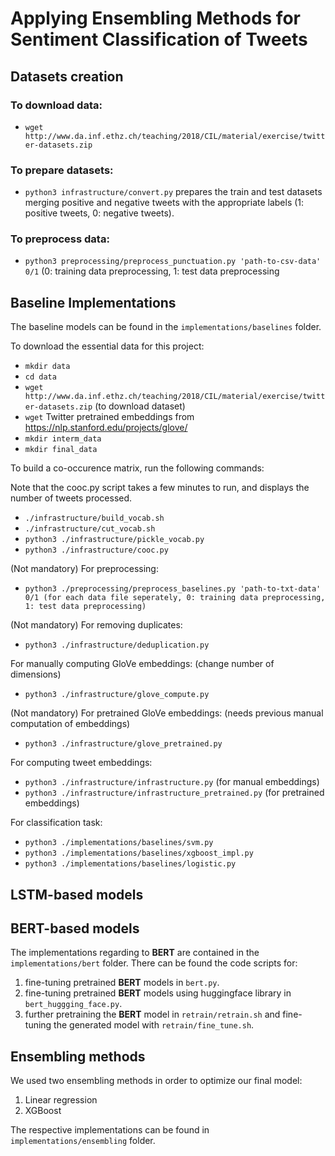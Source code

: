# Applying Ensembling Methods for Sentiment Classification of Tweets

## Datasets creation

### To download data:
- `wget http://www.da.inf.ethz.ch/teaching/2018/CIL/material/exercise/twitter-datasets.zip`

### To prepare datasets:

- `python3 infrastructure/convert.py` prepares the train and test datasets merging positive and negative tweets with the appropriate labels (1: positive tweets, 0: negative tweets).

### To preprocess data:

- `python3 preprocessing/preprocess_punctuation.py 'path-to-csv-data' 0/1` (0: training data preprocessing, 1: test data preprocessing


## Baseline Implementations

The baseline models can be found in the `implementations/baselines` folder.

To download the essential data for this project:
- `mkdir data`
- `cd data`
- `wget http://www.da.inf.ethz.ch/teaching/2018/CIL/material/exercise/twitter-datasets.zip` (to download dataset)
- `wget` Twitter pretrained embeddings from https://nlp.stanford.edu/projects/glove/
- `mkdir interm_data`
- `mkdir final_data`

To build a co-occurence matrix, run the following commands:

Note that the cooc.py script takes a few minutes to run, and displays the number of tweets processed.

- `./infrastructure/build_vocab.sh`
- `./infrastructure/cut_vocab.sh`
- `python3 ./infrastructure/pickle_vocab.py`
- `python3 ./infrastructure/cooc.py`

(Not mandatory) For preprocessing:

- `python3 ./preprocessing/preprocess_baselines.py 'path-to-txt-data' 0/1 (for each data file seperately, 0: training data preprocessing, 1: test data preprocessing)`

(Not mandatory) For removing duplicates:

- `python3 ./infrastructure/deduplication.py`

For manually computing GloVe embeddings: (change number of dimensions)

- `python3 ./infrastructure/glove_compute.py`

(Not mandatory) For pretrained GloVe embeddings: (needs previous manual computation of embeddings)

- `python3 ./infrastructure/glove_pretrained.py`

For computing tweet embeddings:

- `python3 ./infrastructure/infrastructure.py` (for manual embeddings)
- `python3 ./infrastructure/infrastructure_pretrained.py` (for pretrained embeddings)

For classification task:

- `python3 ./implementations/baselines/svm.py`
- `python3 ./implementations/baselines/xgboost_impl.py`
- `python3 ./implementations/baselines/logistic.py`

## LSTM-based models

## BERT-based models

The implementations regarding to **BERT** are contained in the `implementations/bert` folder. There can be found the code scripts for:

1. fine-tuning pretrained **BERT** models in `bert.py`.
1. fine-tuning pretrained **BERT** models using huggingface library in `bert_huggging_face.py`.
1. further pretraining the **BERT** model in `retrain/retrain.sh` and fine-tuning the generated model with `retrain/fine_tune.sh`.

## Ensembling methods

We used two ensembling methods in order to optimize our final model:

1. Linear regression
1. XGBoost

The respective implementations can be found in `implementations/ensembling` folder.
